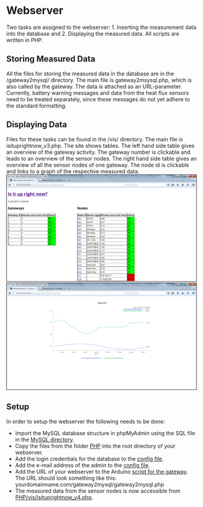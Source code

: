 # Webserver
Two tasks are assigned to the webserver: 1. Inserting the measurement data into the database and 2. Displaying the measured data. All scripts are written in PHP.

## Storing Measured Data
All the files for storing the measured data in the database are in the /gateway2mysql/ directory. The main file is gateway2msysql.php, which is also called by the gateway. The data is attached as an URL-parameter.
Currently, battery warning messages and data from the heat flux sensors need to be treated separately, since these messages do not yet adhere to the standard formatting. 

## Displaying Data
Files for these tasks can be found in the /vis/ directory. The main file is isituprightnow_v3.php. The site shows tables. The left hand side table gives an overview of the gateway activity. The gateway number is clickable and leads to an overview of the sensor nodes. The right hand side table gives an overview of all the sensor nodes of one gateway. The node id is clickable and links to a graph of the respective measured data.
![Table](Images/isituprightnow.png)
![Graph](Images/data_graph_example.png)

## Setup
In order to setup the webserver the following needs to be done: 
* Import the MySQL database structure in phpMyAdmin using the SQL file in the [MySQL directory](MySQL).
* Copy the files from the folder [PHP](PHP) into the root directory of your webserver.
* Add the login credentials for the database to the [config file](PHP/config.php).
* Add the e-mail address of the admin to the [config file](PHP/config.php).
* Add the URL of your webserver to the Arduino [script for the gateway](../Gateway/Arduino). The URL should look something like this: yourdomainname.com/gateway2mysql/gateway2mysql.php
* The measured data from the sensor nodes is now accessible from [PHP/vis/isituprightnow_v4.php](PHP/vis/isituprightnow_v4.php).
